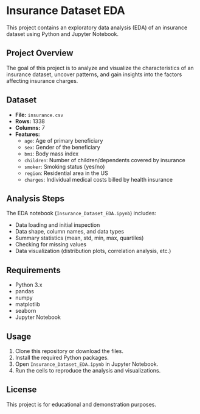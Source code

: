 # Insurance Dataset EDA

This project contains an exploratory data analysis (EDA) of an insurance dataset using Python and Jupyter Notebook.

## Project Overview
The goal of this project is to analyze and visualize the characteristics of an insurance dataset, uncover patterns, and gain insights into the factors affecting insurance charges.

## Dataset
- **File:** `insurance.csv`
- **Rows:** 1338
- **Columns:** 7
- **Features:**
  - `age`: Age of primary beneficiary
  - `sex`: Gender of the beneficiary
  - `bmi`: Body mass index
  - `children`: Number of children/dependents covered by insurance
  - `smoker`: Smoking status (yes/no)
  - `region`: Residential area in the US
  - `charges`: Individual medical costs billed by health insurance

## Analysis Steps
The EDA notebook (`Insurance_Dataset_EDA.ipynb`) includes:
- Data loading and initial inspection
- Data shape, column names, and data types
- Summary statistics (mean, std, min, max, quartiles)
- Checking for missing values
- Data visualization (distribution plots, correlation analysis, etc.)

## Requirements
- Python 3.x
- pandas
- numpy
- matplotlib
- seaborn
- Jupyter Notebook

## Usage
1. Clone this repository or download the files.
2. Install the required Python packages.
3. Open `Insurance_Dataset_EDA.ipynb` in Jupyter Notebook.
4. Run the cells to reproduce the analysis and visualizations.

## License
This project is for educational and demonstration purposes.

